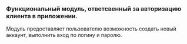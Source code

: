 ### Функциональный модуль, ответсвенный за авторизацию клиента в приложении.

Модуль предоставляет пользователю возможность создать новый аккаунт, выполнить вход по логину и паролю.
